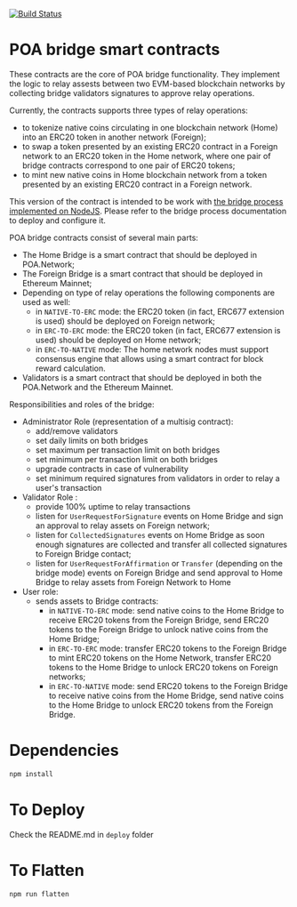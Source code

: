 [![Build Status](https://travis-ci.org/poanetwork/poa-parity-bridge-contracts.svg?branch=master)](https://travis-ci.org/poanetwork/poa-parity-bridge-contracts)

# POA bridge smart contracts
These contracts are the core of POA bridge functionality. They implement the logic to relay assests between
two EVM-based blockchain networks by collecting bridge validators signatures to approve relay operations.

Currently, the contracts supports three types of relay operations:
* to tokenize native coins circulating in one blockchain network (Home) into an ERC20 token in another network (Foreign);
* to swap a token presented by an existing ERC20 contract in a Foreign network to an ERC20 token in the Home network, where one pair of bridge contracts correspond to one pair of ERC20 tokens;
* to mint new native coins in Home blockchain network from a token presented by an existing ERC20 contract in a Foreign network.  

This version of the contract is intended to be work with [the bridge process implemented on NodeJS](https://github.com/poanetwork/bridge-nodejs).
Please refer to the bridge process documentation to deploy and configure it.

POA bridge contracts consist of several main parts:
* The Home Bridge is a smart contract that should be deployed in POA.Network;
* The Foreign Bridge is a smart contract that should be deployed in Ethereum Mainnet;
* Depending on type of relay operations the following components are used as well:
  * in `NATIVE-TO-ERC` mode: the ERC20 token (in fact, ERC677 extension is used) should be deployed on Foreign network;
  * in `ERC-TO-ERC` mode: the ERC20 token (in fact, ERC677 extension is used) should be deployed on Home network;
  * in `ERC-TO-NATIVE` mode: The home network nodes must support consensus engine that allows using a smart contract for block reward calculation.
* Validators is a smart contract that should be deployed in both the POA.Network and the Ethereum Mainnet.

Responsibilities and roles of the bridge:
- Administrator Role (representation of a multisig contract):
  - add/remove validators
  - set daily limits on both bridges
  - set maximum per transaction limit on both bridges
  - set minimum per transaction limit on both bridges
  - upgrade contracts in case of vulnerability
  - set minimum required signatures from validators in order to relay a user's transaction
- Validator Role :
  - provide 100% uptime to relay transactions
  - listen for `UserRequestForSignature` events on Home Bridge and sign an approval to relay assets on Foreign network;
  - listen for `CollectedSignatures` events on Home Bridge as soon enough signatures are collected and transfer all collected signatures to Foreign Bridge contact;
  - listen for `UserRequestForAffirmation` or `Transfer` (depending on the bridge mode) events on Foreign Bridge and send approval to Home Bridge to relay assets from Foreign Network to Home
- User role:
  - sends assets to Bridge contracts:
    - in `NATIVE-TO-ERC` mode: send native coins to the Home Bridge to receive ERC20 tokens from the Foreign Bridge, send ERC20 tokens to the Foreign Bridge to unlock native coins from the Home Bridge;
    - in `ERC-TO-ERC` mode: transfer ERC20 tokens to the Foreign Bridge to mint ERC20 tokens on the Home Network, transfer ERC20 tokens to the Home Bridge to unlock ERC20 tokens on Foreign networks; 
    - in `ERC-TO-NATIVE` mode: send ERC20 tokens to the Foreign Bridge to receive native coins from the Home Bridge, send native coins to the Home Bridge to unlock ERC20 tokens from the Foreign Bridge.

# Dependencies
```bash
npm install
```

# To Deploy
Check the README.md in `deploy` folder

# To Flatten
```bash
npm run flatten
```
